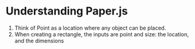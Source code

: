 # Understanding Paper.js

1. Think of Point as a location where any object can be placed.
2. When creating a rectangle, the inputs are point and size: the location, and the dimensions
